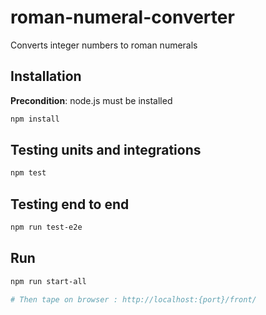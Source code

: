 # roman-numeral-converter

Converts integer numbers to roman numerals

## Installation

**Precondition**: node.js must be installed

```bash
npm install
```

## Testing units and integrations

```bash
npm test
```

## Testing end to end

```bash
npm run test-e2e
```

## Run

```bash
npm run start-all

# Then tape on browser : http://localhost:{port}/front/
```
